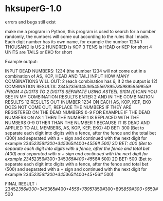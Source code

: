 # hksuperG-1.0
errors and bugs still exist

make me a program in Python, this program is used to search for a number randomly, the numbers will come out according to the rules that I made.\
Each digit number has its own name, for example the number 1234
1 THOUSAND is US
2 HUNDRED is KOP
3 TENS is HEAD or KEP for short
4 UNITS are TAILS or EKO for short

Example output:


INPUT DEAD NUMBERS: 1234 (the number 1234 will not come out in a combination of AS, KOP, HEAD AND TAIL)
INPUT HOW MANY COMBINATIONS WILL OUT: 2 (each combination has 6, if 2 the output is 12)
COMBINATION RESULTS: 2345*2356*345*365*45*56*7895*7859*895*859*95*59 (FROM 4 DIGITS TO 2 DIGITS SEPARATE USING ASTEEL SIGN (*))(CAN YOU SEE IN MY COMBINATION RESULTS ENTER 2 AND IN THE COMBINATION RESULTS 12 RESULTS OUT (NUMBER 1234 ON EACH AS, KOP, KEP, EKO DOES NOT COME OUT, REPLACE THE NUMBERS IF THEY ARE REGISTERED ON THE DEAD NUMBERS 0-9 FOR EXAMPLE IF THE DEAD NUMBERS ON AS 1 THEN THE NUMBER 1 IS REPLACED WITH THE NUMBERS 0-9 OTHER THAN THE NUMBER 1 BECAUSE IT IS DEAD AND APPLIED TO ALL MEMBERS, AS, KOP, KEP, EKO)
4D BET: 300 (Bet to separate each digit into digits with a fence, after the fence and the total bet (300) and separated with a + sign and continued with the next digit for example 2345*2356#300+345*365#400+45*56# 500)
3D BET: 400 (Bet to separate each digit into digits with a fence, after the fence and total bet (400) and separated with a + sign and continued with the next digit for example 2345*2356#300+345*365#400+45*56# 500)
2D BET: 500 (Bet to separate each digit into digits with a fence, after the fence and total bet (500) and separated with a + sign and continued with the next digit for example 2345*2356#300+345*365#400+45*56# 500)

FINAL RESULT : 2345*2356#300+345*365#400+45*56+7895*7859#300+895*859#300+95*59#500
